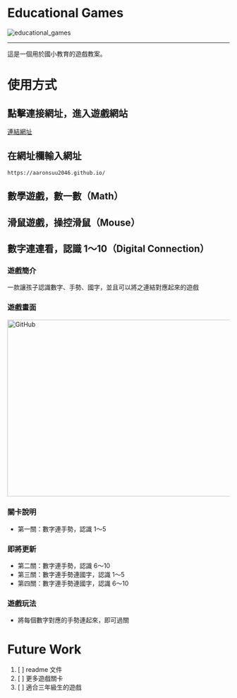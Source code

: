 # Educational Games

![educational_games](https://img.shields.io/github/v/tag/Aaronsuu2046/aaronsuu2046.github.io)

---
這是一個用於國小教育的遊戲教案。

# 使用方式

[//]: # (TODO demo gif)

## 點擊連接網址，進入遊戲網站

[連結網址](https://aaronsuu2046.github.io/)

## 在網址欄輸入網址

[//]: # (TODO demo gif)

`https://aaronsuu2046.github.io/`


## 數學遊戲，數一數（Math）

[//]: # (TODO write game information)

## 滑鼠遊戲，操控滑鼠（Mouse）

[//]: # (TODO write game information)

## 數字連連看，認識 1～10（Digital Connection）

### 遊戲簡介

一款讓孩子認識數字、手勢、國字，並且可以將之連結對應起來的遊戲

### 遊戲畫面
<img src="https://raw.githubusercontent.com/Jesse-Jumbo/educational_games/main/digital_connection/asset/digital_connection.gif" alt="GitHub" title="Digital Connection View" width="700" height="400"/>

### 關卡說明
- 第一關：數字連手勢，認識 1～5

### 即將更新
- 第二關：數字連手勢，認識 6～10
- 第三關：數字連手勢連國字，認識 1～5
- 第四關：數字連手勢連國字，認識 6～10
  
### 遊戲玩法
- 將每個數字對應的手勢連起來，即可過關
 
# Future Work

1. [ ] readme 文件
2. [ ] 更多遊戲關卡
4. [ ] 適合三年級生的遊戲
